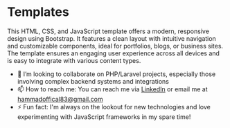 # Templates
This HTML, CSS, and JavaScript template offers a modern, responsive design using Bootstrap. It features a clean layout with intuitive navigation and customizable components, ideal for portfolios, blogs, or business sites. The template ensures an engaging user experience across all devices and is easy to integrate with various content types.
- 💞️ I’m looking to collaborate on PHP/Laravel projects, especially those involving complex backend systems and integrations
- 📫 How to reach me: You can reach me via [LinkedIn](https://www.linkedin.com/in/muhammad-ayaz-ul-hammad-b7b189327/) or email me at hammadoffical83@gmail.com
- ⚡ Fun fact: I'm always on the lookout for new technologies and love experimenting with JavaScript frameworks in my spare time!
